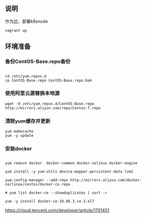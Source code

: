 
## 说明

作为边，部署k8snode




```shell
vagrant up

```

## 环境准备
### 备份CentOS-Base.repo备份

```shell

cd /etc/yum.repos.d
cp CentOS-Base.repo CentOS-Base.repo.bak

```

### 使用阿里云源替换本地源
```shell
wget -O /etc/yum.repos.d/CentOS-Base.repo http://mirrors.aliyun.com/repo/Centos-7.repo
```

### 清除yum缓存并更新
```shell
yum makecache
yum -y update
```


### 安装docker

```shell

yum remove docker  docker-common docker-selinux docker-engine

yum install -y yum-utils device-mapper-persistent-data lvm2

yum-config-manager --add-repo http://mirrors.aliyun.com/docker-ce/linux/centos/docker-ce.repo

# yum list docker-ce --showduplicates | sort -r

yum -y install docker-ce-18.06.3.ce-3.el7
```

https://cloud.tencent.com/developer/article/1701451
